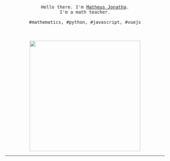 <p align="center">
  <br>
  <br>
  <br>
  <samp>Hello there. I'm <a href="https://mathjonatha.github.io/">Matheus Jonatha</a>.<br> I'm a math teacher.<br><br> #mathematics, #python, #javascript, #vuejs</samp>
  <br>
  <br>
  <br>
  <br>
  <img src="[https://thumbs.gfycat.com/EqualUnknownDaddylonglegs.webp](https://s8.gifyu.com/images/s2DQWG_eb7cf8837d21fc9990967c8ddb6d16d8_00-00-00_00-00-34_1.gif)" width="350" />
<!--   <img src="https://thumbs.gfycat.com/EqualUnknownDaddylonglegs.webp" width="350" /> -->
<!--   <img src="https://github.com/selimdoyranli/selimdoyranli/blob/master/preview.gif" width="350" /> -->
</p>

------------
